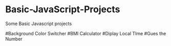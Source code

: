 # Basic-JavaScript-Projects
Some Basic Javascript projects

#Background Color Switcher
#BMI Calculator
#Diplay Local TIme
#Gues the Number
